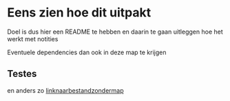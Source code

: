 # Eens zien hoe dit uitpakt
Doel is dus hier een README te hebben en daarin te gaan uitleggen hoe het werkt met notities

Eventuele dependencies dan ook in deze map te krijgen

## Testes


en anders zo [ linknaarbestandzondermap](seconded.md)
